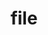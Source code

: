 ---
title: "file"
layout: cache
categories: [package, develop]
meta: {"compilers": ["gcc@11.4.0"], "num_specs": 10, "num_specs_by_stack": {"root": 10}, "oss": ["ubuntu22.04"], "platforms": ["linux"], "stacks": ["root"], "targets": ["x86_64_v3"], "versions": ["5.45"]}
spec_details: [{"compiler": "gcc@11.4.0", "hash": "2sia44dd7bhs4ada6mq5p4hl3ct7k7fv", "os": "ubuntu22.04", "platform": "linux", "size": "-", "stacks": ["root"], "target": "x86_64_v3", "variants": ["build_system=autotools", "+static"], "versions": ["5.45"]}, {"compiler": "gcc@11.4.0", "hash": "drwrq3ynn2ubcmytf36s6suuvz56a45f", "os": "ubuntu22.04", "platform": "linux", "size": "-", "stacks": ["root"], "target": "x86_64_v3", "variants": ["build_system=autotools", "+static"], "versions": ["5.45"]}, {"compiler": "gcc@11.4.0", "hash": "efov4uom3pfpopvtreaxiaowfr77gy4n", "os": "ubuntu22.04", "platform": "linux", "size": "-", "stacks": ["root"], "target": "x86_64_v3", "variants": ["build_system=autotools", "+static"], "versions": ["5.45"]}, {"compiler": "gcc@11.4.0", "hash": "jclrkjkkjpp6ebqs75qkunhukgb6pn3i", "os": "ubuntu22.04", "platform": "linux", "size": "-", "stacks": ["root"], "target": "x86_64_v3", "variants": ["build_system=autotools", "+static"], "versions": ["5.45"]}, {"compiler": "gcc@11.4.0", "hash": "jczf42kswbwon5fr26qo4fntrqlg772m", "os": "ubuntu22.04", "platform": "linux", "size": "-", "stacks": ["root"], "target": "x86_64_v3", "variants": ["build_system=autotools", "+static"], "versions": ["5.45"]}, {"compiler": "gcc@11.4.0", "hash": "lkqyplhfz2jdupi3fwbtpvjlok2oqvmd", "os": "ubuntu22.04", "platform": "linux", "size": "-", "stacks": ["root"], "target": "x86_64_v3", "variants": ["build_system=autotools", "+static"], "versions": ["5.45"]}, {"compiler": "gcc@11.4.0", "hash": "maudmwbqnw7nrfxgpdgdasdyuepgr3tq", "os": "ubuntu22.04", "platform": "linux", "size": "-", "stacks": ["root"], "target": "x86_64_v3", "variants": ["build_system=autotools", "+static"], "versions": ["5.45"]}, {"compiler": "gcc@11.4.0", "hash": "qb6lysyapj2whreur7kg4ym7x7ozb3ux", "os": "ubuntu22.04", "platform": "linux", "size": "-", "stacks": ["root"], "target": "x86_64_v3", "variants": ["build_system=autotools", "+static"], "versions": ["5.45"]}, {"compiler": "gcc@11.4.0", "hash": "rnsukhnj6ctfadauty24elku4cmdzghy", "os": "ubuntu22.04", "platform": "linux", "size": "-", "stacks": ["root"], "target": "x86_64_v3", "variants": ["build_system=autotools", "+static"], "versions": ["5.45"]}, {"compiler": "gcc@11.4.0", "hash": "ygpu6jwti36ownw53xrq3m7ssipzo24i", "os": "ubuntu22.04", "platform": "linux", "size": "-", "stacks": ["root"], "target": "x86_64_v3", "variants": ["build_system=autotools", "+static"], "versions": ["5.45"]}]
---